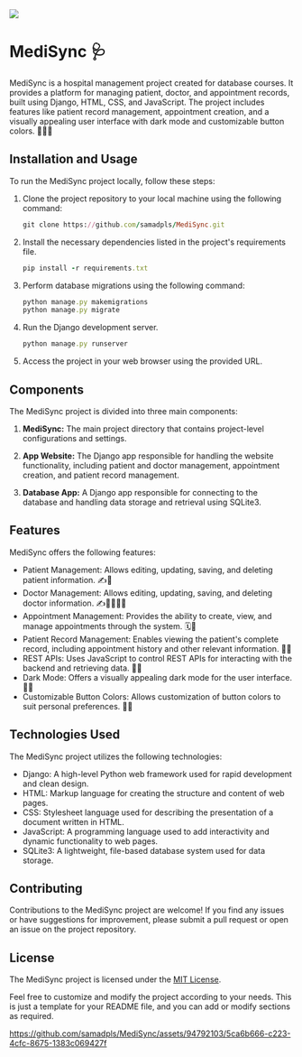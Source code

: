 
<img src='https://img.freepik.com/free-psd/3d-illustration-doctor-placing-vaccine-injection_1419-2774.jpg'>

# MediSync 🩺
 

MediSync is a hospital management project created for database courses. It provides a platform for managing patient, doctor, and appointment records, built using Django, HTML, CSS, and JavaScript. The project includes features like patient record management, appointment creation, and a visually appealing user interface with dark mode and customizable button colors. 🏥📝⏰

## Installation and Usage

To run the MediSync project locally, follow these steps:

1. Clone the project repository to your local machine using the following command:
   ```ruby
   git clone https://github.com/samadpls/MediSync.git
   ```

2. Install the necessary dependencies listed in the project's requirements file.
   ```ruby
   pip install -r requirements.txt
   ```

3. Perform database migrations using the following command:
   ```ruby
   python manage.py makemigrations
   python manage.py migrate
   ```

4. Run the Django development server.
   ```ruby
   python manage.py runserver
   ```

5. Access the project in your web browser using the provided URL.

## Components

The MediSync project is divided into three main components:

1. **MediSync:** The main project directory that contains project-level configurations and settings.

2. **App Website:** The Django app responsible for handling the website functionality, including patient and doctor management, appointment creation, and patient record management.

3. **Database App:** A Django app responsible for connecting to the database and handling data storage and retrieval using SQLite3.

## Features

MediSync offers the following features:

- Patient Management: Allows editing, updating, saving, and deleting patient information. ✍️👥
- Doctor Management: Allows editing, updating, saving, and deleting doctor information. ✍️👩‍⚕️👨‍⚕️
- Appointment Management: Provides the ability to create, view, and manage appointments through the system. 🗓️👥
- Patient Record Management: Enables viewing the patient's complete record, including appointment history and other relevant information. 📄👥
- REST APIs: Uses JavaScript to control REST APIs for interacting with the backend and retrieving data. 🚀🔌
- Dark Mode: Offers a visually appealing dark mode for the user interface. 🌙🖤
- Customizable Button Colors: Allows customization of button colors to suit personal preferences. 🎨🔘

## Technologies Used

The MediSync project utilizes the following technologies:

- Django: A high-level Python web framework used for rapid development and clean design.
- HTML: Markup language for creating the structure and content of web pages.
- CSS: Stylesheet language used for describing the presentation of a document written in HTML.
- JavaScript: A programming language used to add interactivity and dynamic functionality to web pages.
- SQLite3: A lightweight, file-based database system used for data storage.

## Contributing

Contributions to the MediSync project are welcome! If you find any issues or have suggestions for improvement, please submit a pull request or open an issue on the project repository.

## License

The MediSync project is licensed under the [MIT License](LICENSE).

Feel free to customize and modify the project according to your needs. This is just a template for your README file, and you can add or modify sections as required.



https://github.com/samadpls/MediSync/assets/94792103/5ca6b666-c223-4cfc-8675-1383c069427f


